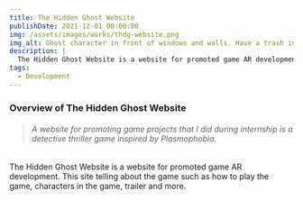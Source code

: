 ```yaml
---
title: The Hidden Ghost Website
publishDate: 2021-12-01 00:00:00
img: /assets/images/works/thdg-website.png
img_alt: Ghost character in front of windows and walls. Have a trash in the right corner and drawer in the left corner.
description: |
  The Hidden Ghost Website is a website for promoted game AR development.
tags:
  - Development
---
```


### Overview of The Hidden Ghost Website

> ###### A website for promoting game projects that I did during internship is a detective thriller game inspired by Plasmophobia.

The Hidden Ghost Website is a website for promoted game AR development. This site telling about the game such as how to play the game, 
characters in the game, trailer and more.

